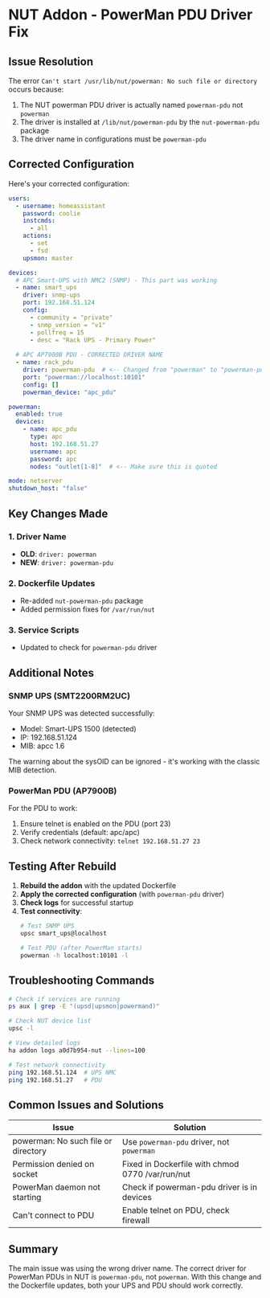 # NUT Addon - PowerMan PDU Driver Fix

## Issue Resolution

The error `Can't start /usr/lib/nut/powerman: No such file or directory` occurs because:

1. The NUT powerman PDU driver is actually named `powerman-pdu` not `powerman`
2. The driver is installed at `/lib/nut/powerman-pdu` by the `nut-powerman-pdu` package
3. The driver name in configurations must be `powerman-pdu`

## Corrected Configuration

Here's your corrected configuration:

```yaml
users:
  - username: homeassistant
    password: coolie
    instcmds:
      - all
    actions:
      - set
      - fsd
    upsmon: master

devices:
  # APC Smart-UPS with NMC2 (SNMP) - This part was working
  - name: smart_ups
    driver: snmp-ups
    port: 192.168.51.124
    config:
      - community = "private"
      - snmp_version = "v1"
      - pollfreq = 15
      - desc = "Rack UPS - Primary Power"
  
  # APC AP7900B PDU - CORRECTED DRIVER NAME
  - name: rack_pdu
    driver: powerman-pdu  # <-- Changed from "powerman" to "powerman-pdu"
    port: "powerman://localhost:10101"
    config: []
    powerman_device: "apc_pdu"

powerman:
  enabled: true
  devices:
    - name: apc_pdu
      type: apc
      host: 192.168.51.27
      username: apc
      password: apc
      nodes: "outlet[1-8]"  # <-- Make sure this is quoted

mode: netserver
shutdown_host: "false"
```

## Key Changes Made

### 1. Driver Name
- **OLD**: `driver: powerman`
- **NEW**: `driver: powerman-pdu`

### 2. Dockerfile Updates
- Re-added `nut-powerman-pdu` package
- Added permission fixes for `/var/run/nut`

### 3. Service Scripts
- Updated to check for `powerman-pdu` driver

## Additional Notes

### SNMP UPS (SMT2200RM2UC)
Your SNMP UPS was detected successfully:
- Model: Smart-UPS 1500 (detected)
- IP: 192.168.51.124
- MIB: apcc 1.6

The warning about the sysOID can be ignored - it's working with the classic MIB detection.

### PowerMan PDU (AP7900B)
For the PDU to work:
1. Ensure telnet is enabled on the PDU (port 23)
2. Verify credentials (default: apc/apc)
3. Check network connectivity: `telnet 192.168.51.27 23`

## Testing After Rebuild

1. **Rebuild the addon** with the updated Dockerfile
2. **Apply the corrected configuration** (with `powerman-pdu` driver)
3. **Check logs** for successful startup
4. **Test connectivity**:
   ```bash
   # Test SNMP UPS
   upsc smart_ups@localhost
   
   # Test PDU (after PowerMan starts)
   powerman -h localhost:10101 -l
   ```

## Troubleshooting Commands

```bash
# Check if services are running
ps aux | grep -E "(upsd|upsmon|powermand)"

# Check NUT device list
upsc -l

# View detailed logs
ha addon logs a0d7b954-nut --lines=100

# Test network connectivity
ping 192.168.51.124  # UPS NMC
ping 192.168.51.27   # PDU
```

## Common Issues and Solutions

| Issue | Solution |
|-------|----------|
| powerman: No such file or directory | Use `powerman-pdu` driver, not `powerman` |
| Permission denied on socket | Fixed in Dockerfile with chmod 0770 /var/run/nut |
| PowerMan daemon not starting | Check if powerman-pdu driver is in devices |
| Can't connect to PDU | Enable telnet on PDU, check firewall |

## Summary

The main issue was using the wrong driver name. The correct driver for PowerMan PDUs in NUT is `powerman-pdu`, not `powerman`. With this change and the Dockerfile updates, both your UPS and PDU should work correctly.

